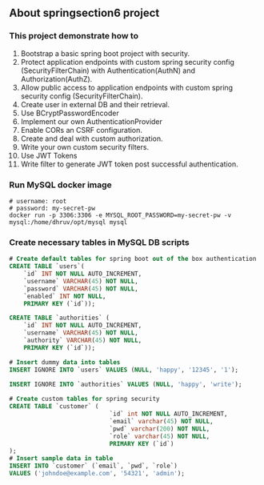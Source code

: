 ## About springsection6 project
### This project demonstrate how to
1. Bootstrap a basic spring boot project with security.
2. Protect application endpoints with custom spring security config (SecurityFilterChain) 
with Authentication(AuthN) and Authorization(AuthZ).
3. Allow public access to application endpoints with custom spring security config (SecurityFilterChain).
4. Create user in external DB and their retrieval.
5. Use BCryptPasswordEncoder
6. Implement our own AuthenticationProvider
7. Enable CORs an CSRF configuration.
8. Create and deal with custom authorization.
9. Write your own custom security filters.
10. Use JWT Tokens
11. Write filter to generate JWT token post successful authentication.

### Run MySQL docker image
```shell
# username: root
# password: my-secret-pw
docker run -p 3306:3306 -e MYSQL_ROOT_PASSWORD=my-secret-pw -v mysql:/home/dhruv/opt/mysql mysql
```

### Create necessary tables in MySQL DB scripts
```sql
# Create default tables for spring boot out of the box authentication
CREATE TABLE `users`(
    `id` INT NOT NULL AUTO_INCREMENT,
    `username` VARCHAR(45) NOT NULL,
    `password` VARCHAR(45) NOT NULL,
    `enabled` INT NOT NULL,
    PRIMARY KEY (`id`));

CREATE TABLE `authorities` (
    `id` INT NOT NULL AUTO_INCREMENT,
    `username` VARCHAR(45) NOT NULL,
    `authority` VARCHAR(45) NOT NULL,
    PRIMARY KEY (`id`));

# Insert dummy data into tables
INSERT IGNORE INTO `users` VALUES (NULL, 'happy', '12345', '1');
    
INSERT IGNORE INTO `authorities` VALUES (NULL, 'happy', 'write');

# Create custom tables for spring security
CREATE TABLE `customer` (
                            `id` int NOT NULL AUTO_INCREMENT,
                            `email` varchar(45) NOT NULL,
                            `pwd` varchar(200) NOT NULL,
                            `role` varchar(45) NOT NULL,
                            PRIMARY KEY (`id`)
);
# Insert sample data in table
INSERT INTO `customer` (`email`, `pwd`, `role`)
VALUES ('johndoe@example.com', '54321', 'admin');
```